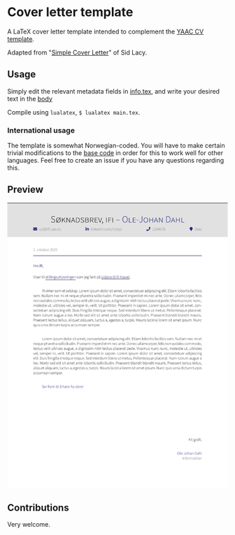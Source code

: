 # Cover letter template

A LaTeX cover letter template intended to complement the
[YAAC CV template](https://github.com/darwiin/yaac-another-awesome-cv).

Adapted from "[Simple Cover
Letter](https://www.overleaf.com/latex/templates/simple-cover-letter/jmkbrdnmxmbn)"
of Sid Lacy.

## Usage

Simply edit the relevant metadata fields in [info.tex](./info.tex), and write
your desired text in the [body](./body.tex)

Compile using `lualatex`, `$ lualatex main.tex`.

### International usage

The template is somewhat Norwegian-coded. You will have to make certain trivial
modifications to the [base code](./main.tex) in order for this to work well for
other languages. Feel free to create an issue if you have any questions
regarding this.

## Preview

<img src="./output-demo.png" alt="Output example" width="800"/>

## Contributions

Very welcome.
